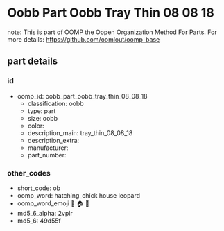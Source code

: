 # Oobb Part Oobb Tray Thin 08 08 18  

note: This is part of OOMP the Oopen Organization Method For Parts. For more details: https://github.com/oomlout/oomp_base

##  part details





### id
* oomp_id: oobb_part_oobb_tray_thin_08_08_18
  * classification: oobb
  * type: part
  * size: oobb
  * color: 
  * description_main: tray_thin_08_08_18
  * description_extra: 
  * manufacturer: 
  * part_number: 

### other_codes
* short_code: ob
* oomp_word: hatching_chick house leopard
* oomp_word_emoji :hatching_chick: :house: :leopard:
* md5_6_alpha: 2vplr
* md5_6: 49d55f